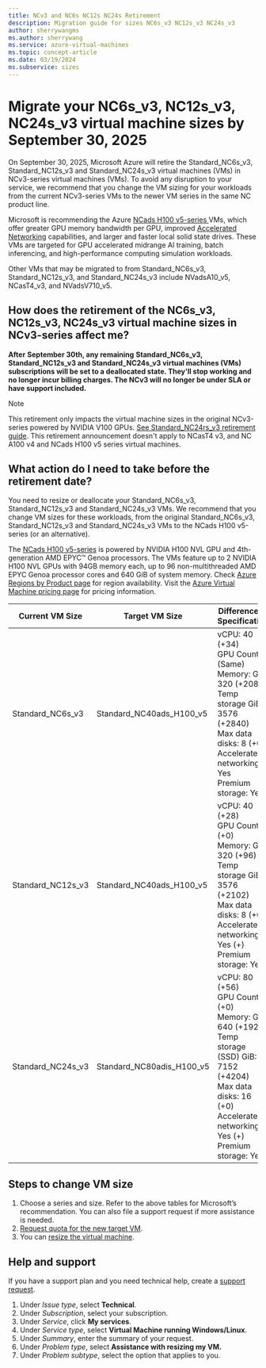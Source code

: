 ```yaml
---
title: NCv3 and NC6s NC12s NC24s Retirement
description: Migration guide for sizes NC6s_v3 NC12s_v3 NC24s_v3
author: sherrywangms
ms.author: sherrywang
ms.service: azure-virtual-machines
ms.topic: concept-article
ms.date: 03/19/2024
ms.subservice: sizes
---
```

# Migrate your NC6s_v3, NC12s_v3, NC24s_v3 virtual machine sizes by September 30, 2025

On September 30, 2025, Microsoft Azure will retire the Standard_NC6s_v3, Standard_NC12s_v3 and Standard_NC24s_v3 virtual machines (VMs) in NCv3-series virtual machines (VMs). To avoid any disruption to your service, we recommend that you change the VM sizing for your workloads from the current NCv3-series VMs to the newer VM series in the same NC product line.

Microsoft is recommending the Azure [NCads H100 v5-series ](/azure/virtual-machines/ncads-h100-v5?source=recommendations)VMs, which offer greater GPU memory bandwidth per GPU, improved [Accelerated Networking](/azure/virtual-network/create-vm-accelerated-networking-cli) capabilities, and larger and faster local solid state drives. These VMs are targeted for GPU accelerated midrange AI training, batch inferencing, and high-performance computing simulation workloads.

Other VMs that may be migrated to from Standard_NC6s_v3, Standard_NC12s_v3, and Standard_NC24s_v3 include NVadsA10_v5, NCasT4_v3, and NVadsV710_v5.

## How does the retirement of the NC6s_v3, NC12s_v3, NC24s_v3 virtual machine sizes in NCv3-series affect me? 

**After** **September 30th, any remaining** **Standard_NC6s_v3, Standard_NC12s_v3 and Standard_NC24s_v3 virtual machines (VMs) subscriptions will be set to a deallocated state. They'll stop working and no longer incur billing charges. The NCv3 will no longer be under SLA or have support included.** 

> [!Note]
> This retirement only impacts the virtual machine sizes in the original NCv3-series powered by NVIDIA V100 GPUs. [See Standard_NC24rs_v3 retirement guide](https://aka.ms/nc24rsv3migrationguide). This retirement announcement doesn't apply to NCasT4 v3, and NC A100 v4 and NCads H100 v5 series virtual machines.

## What action do I need to take before the retirement date? 

You need to resize or deallocate your Standard_NC6s_v3, Standard_NC12s_v3 and Standard_NC24s_v3 VMs. We recommend that you change VM sizes for these workloads, from the original Standard_NC6s_v3, Standard_NC12s_v3 and Standard_NC24s_v3 VMs to the NCads H100 v5-series (or an alternative).

The [NCads H100 v5-series](/azure/virtual-machines/ncads-h100-v5?source=recommendations) is powered by NVIDIA H100 NVL GPU and 4th-generation AMD EPYC™ Genoa processors. The VMs feature up to 2 NVIDIA H100 NVL GPUs with 94GB memory each, up to 96 non-multithreaded AMD EPYC Genoa processor cores and 640 GiB of system memory. Check [Azure Regions by Product page](https://azure.microsoft.com/explore/global-infrastructure/products-by-region/) for region availability. Visit the [Azure Virtual Machine pricing page](https://azure.microsoft.com/pricing/details/virtual-machines/) for pricing information.

| Current VM Size| Target VM Size | Difference in Specification |
|---|---|---|
| Standard_NC6s_v3 |Standard_NC40ads_H100_v5|vCPU: 40 (+34) <br>GPU Count: 1 (Same)<br>Memory: GiB 320 (+208)<br>Temp storage GiB: 3576 (+2840)<br>Max data disks: 8 (+0)<br>Accelerated networking: Yes<br>Premium storage: Yes |
| Standard_NC12s_v3 |Standard_NC40ads_H100_v5|vCPU: 40 (+28) <br>GPU Count: 1 (+0)<br>Memory: GiB 320 (+96)<br>Temp storage GiB: 3576 (+2102) <br>Max data disks: 8 (+0)<br>Accelerated networking: Yes (+)<br>Premium storage: Yes |
| Standard_NC24s_v3 | Standard_NC80adis_H100_v5 |vCPU: 80 (+56) <br>GPU Count: 2 (+0)<br>Memory: GiB 640 (+192)<br>Temp storage (SSD) GiB: 7152 (+4204)<br>Max data disks: 16 (+0)<br>Accelerated networking: Yes (+)<br>Premium storage: Yes |

## Steps to change VM size 

1. Choose a series and size. Refer to the above tables for Microsoft’s recommendation. You can also file a support request if more assistance is needed.
2. [Request quota for the new target VM](/azure/azure-portal/supportability/per-vm-quota-requests).
3. You can [resize the virtual machine](resize-vm.md). 

   

## Help and support

If you have a support plan and you need technical help, create a [support request](https://portal.azure.com/). 

1. Under _Issue type_, select **Technical**. 
2. Under _Subscription_, select your subscription. 
3. Under _Service_, click **My services**.  
4. Under _Service type_, select **Virtual Machine running Windows/Linux**.
5. Under _Summary_, enter the summary of your request.
6. Under _Problem type_, select **Assistance with resizing my VM.**
1. Under _Problem subtype_, select the option that applies to you.

